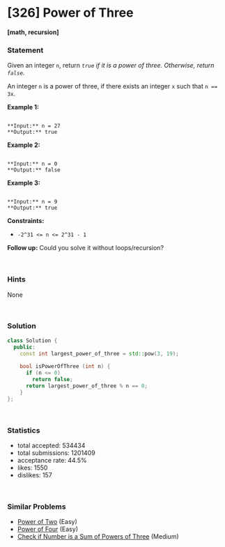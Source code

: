 # [326] Power of Three

**[math, recursion]**

### Statement

Given an integer `n`, return *`true` if it is a power of three. Otherwise, return `false`*.

An integer `n` is a power of three, if there exists an integer `x` such that `n == 3x`.


**Example 1:**

```

**Input:** n = 27
**Output:** true

```

**Example 2:**

```

**Input:** n = 0
**Output:** false

```

**Example 3:**

```

**Input:** n = 9
**Output:** true

```

**Constraints:**
* `-2^31 <= n <= 2^31 - 1`


**Follow up:** Could you solve it without loops/recursion?

<br>

### Hints

None

<br>

### Solution

```cpp
class Solution {
  public:
    const int largest_power_of_three = std::pow(3, 19);
  
    bool isPowerOfThree (int n) {
      if (n <= 0)
        return false;
      return largest_power_of_three % n == 0;
    }
};
```

<br>

### Statistics

- total accepted: 534434
- total submissions: 1201409
- acceptance rate: 44.5%
- likes: 1550
- dislikes: 157

<br>

### Similar Problems

- [Power of Two](https://leetcode.com/problems/power-of-two) (Easy)
- [Power of Four](https://leetcode.com/problems/power-of-four) (Easy)
- [Check if Number is a Sum of Powers of Three](https://leetcode.com/problems/check-if-number-is-a-sum-of-powers-of-three) (Medium)
